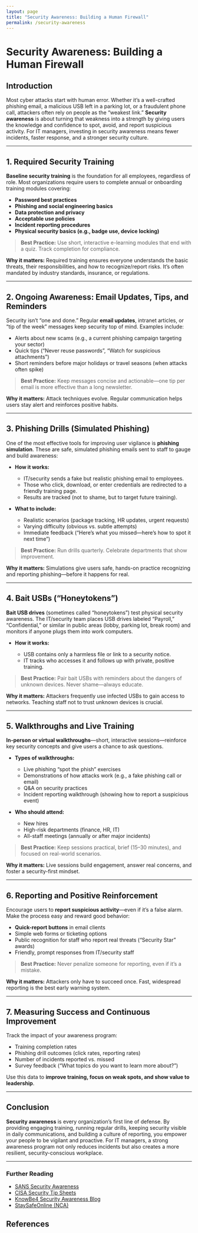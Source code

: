 ```yaml
---
layout: page
title: "Security Awareness: Building a Human Firewall"
permalink: /security-awareness
---
```


# Security Awareness: Building a Human Firewall

## Introduction

Most cyber attacks start with human error. Whether it’s a well-crafted phishing email, a malicious USB left in a parking lot, or a fraudulent phone call, attackers often rely on people as the “weakest link.” **Security awareness** is about turning that weakness into a strength by giving users the knowledge and confidence to spot, avoid, and report suspicious activity. For IT managers, investing in security awareness means fewer incidents, faster response, and a stronger security culture.

---

## 1. Required Security Training

**Baseline security training** is the foundation for all employees, regardless of role. Most organizations require users to complete annual or onboarding training modules covering:

* **Password best practices**
* **Phishing and social engineering basics**
* **Data protection and privacy**
* **Acceptable use policies**
* **Incident reporting procedures**
* **Physical security basics (e.g., badge use, device locking)**

> **Best Practice:** Use short, interactive e-learning modules that end with a quiz. Track completion for compliance.

**Why it matters:**
Required training ensures everyone understands the basic threats, their responsibilities, and how to recognize/report risks. It’s often mandated by industry standards, insurance, or regulations.

---

## 2. Ongoing Awareness: Email Updates, Tips, and Reminders

Security isn’t “one and done.” Regular **email updates**, intranet articles, or “tip of the week” messages keep security top of mind. Examples include:

* Alerts about new scams (e.g., a current phishing campaign targeting your sector)
* Quick tips (“Never reuse passwords”, “Watch for suspicious attachments”)
* Short reminders before major holidays or travel seasons (when attacks often spike)

> **Best Practice:** Keep messages concise and actionable—one tip per email is more effective than a long newsletter.

**Why it matters:**
Attack techniques evolve. Regular communication helps users stay alert and reinforces positive habits.

---

## 3. Phishing Drills (Simulated Phishing)

One of the most effective tools for improving user vigilance is **phishing simulation**. These are safe, simulated phishing emails sent to staff to gauge and build awareness:

* **How it works:**

  * IT/security sends a fake but realistic phishing email to employees.
  * Those who click, download, or enter credentials are redirected to a friendly training page.
  * Results are tracked (not to shame, but to target future training).

* **What to include:**

  * Realistic scenarios (package tracking, HR updates, urgent requests)
  * Varying difficulty (obvious vs. subtle attempts)
  * Immediate feedback (“Here’s what you missed—here’s how to spot it next time”)

> **Best Practice:** Run drills quarterly. Celebrate departments that show improvement.

**Why it matters:**
Simulations give users safe, hands-on practice recognizing and reporting phishing—before it happens for real.

---

## 4. Bait USBs (“Honeytokens”)

**Bait USB drives** (sometimes called “honeytokens”) test physical security awareness. The IT/security team places USB drives labeled “Payroll,” “Confidential,” or similar in public areas (lobby, parking lot, break room) and monitors if anyone plugs them into work computers.

* **How it works:**

  * USB contains only a harmless file or link to a security notice.
  * IT tracks who accesses it and follows up with private, positive training.

> **Best Practice:** Pair bait USBs with reminders about the dangers of unknown devices. Never shame—always educate.

**Why it matters:**
Attackers frequently use infected USBs to gain access to networks. Teaching staff not to trust unknown devices is crucial.

---

## 5. Walkthroughs and Live Training

**In-person or virtual walkthroughs**—short, interactive sessions—reinforce key security concepts and give users a chance to ask questions.

* **Types of walkthroughs:**

  * Live phishing “spot the phish” exercises
  * Demonstrations of how attacks work (e.g., a fake phishing call or email)
  * Q\&A on security practices
  * Incident reporting walkthrough (showing how to report a suspicious event)

* **Who should attend:**

  * New hires
  * High-risk departments (finance, HR, IT)
  * All-staff meetings (annually or after major incidents)

> **Best Practice:** Keep sessions practical, brief (15–30 minutes), and focused on real-world scenarios.

**Why it matters:**
Live sessions build engagement, answer real concerns, and foster a security-first mindset.

---

## 6. Reporting and Positive Reinforcement

Encourage users to **report suspicious activity**—even if it’s a false alarm. Make the process easy and reward good behavior:

* **Quick-report buttons** in email clients
* Simple web forms or ticketing options
* Public recognition for staff who report real threats (“Security Star” awards)
* Friendly, prompt responses from IT/security staff

> **Best Practice:** Never penalize someone for reporting, even if it’s a mistake.

**Why it matters:**
Attackers only have to succeed once. Fast, widespread reporting is the best early warning system.

---

## 7. Measuring Success and Continuous Improvement

Track the impact of your awareness program:

* Training completion rates
* Phishing drill outcomes (click rates, reporting rates)
* Number of incidents reported vs. missed
* Survey feedback (“What topics do you want to learn more about?”)

Use this data to **improve training, focus on weak spots, and show value to leadership**.

---

## Conclusion

**Security awareness** is every organization’s first line of defense. By providing engaging training, running regular drills, keeping security visible in daily communications, and building a culture of reporting, you empower your people to be vigilant and proactive. For IT managers, a strong awareness program not only reduces incidents but also creates a more resilient, security-conscious workplace.

---

### Further Reading

* [SANS Security Awareness](https://www.sans.org/security-awareness-training/)
* [CISA Security Tip Sheets](https://www.cisa.gov/resources-tools/resources/cybersecurity-tips)
* [KnowBe4 Security Awareness Blog](https://blog.knowbe4.com/)
* [StaySafeOnline (NCA)](https://staysafeonline.org/)

## References
